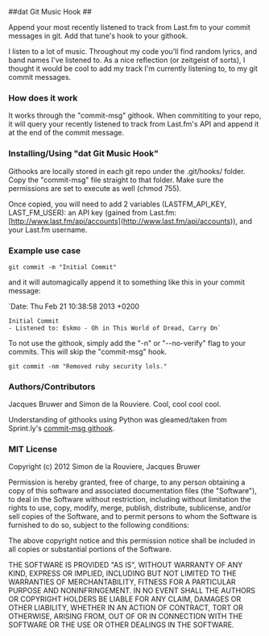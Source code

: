 ##dat Git Music Hook ##

Append your most recently listened to track from Last.fm to your commit messages in git. Add that tune's hook to your githook.

I listen to a lot of music. Throughout my code you'll find random lyrics, and band names I've listened to. As a nice reflection (or zeitgeist of sorts), I thought it would be cool to add my track I'm currently listening to, to my git commit messages.

### How does it work ###

It works through the "commit-msg" githook. When commititing to your repo, it will query your recently listened to track from Last.fm's API and append it at the end of the commit message.

### Installing/Using "dat Git Music Hook" ###

Githooks are locally stored in each git repo under the .git/hooks/ folder. Copy the "commit-msg" file straight to that folder. Make sure the permissions are set to execute as well (chmod 755). 

Once copied, you will need to add 2 variables (LASTFM_API_KEY, LAST_FM_USER): an API key (gained from Last.fm: [http://www.last.fm/api/accounts](http://www.last.fm/api/accounts)), and your Last.fm username.

### Example use case ###

`git commit -m "Initial Commit"`

and it will automagically append it to something like this in your commit message:

`Date:   Thu Feb 21 10:38:58 2013 +0200

    Initial Commit
    - Listened to: Eskmo - Oh in This World of Dread, Carry On`

To not use the githook, simply add the "-n" or "--no-verify" flag to your commits. This will skip the "commit-msg" hook.

`git commit -nm "Removed ruby security lols."`

### Authors/Contributors ###

Jacques Bruwer and Simon de la Rouviere. Cool, cool cool cool.

Understanding of githooks using Python was gleamed/taken from Sprint.ly's [commit-msg githook](https://github.com/nextbigsoundinc/Sprintly-GitHub).

### MIT License ###

Copyright (c) 2012 Simon de la Rouviere, Jacques Bruwer

Permission is hereby granted, free of charge, to any person obtaining a copy of this software and associated documentation files (the "Software"), to deal in the Software without restriction, including without limitation the rights to use, copy, modify, merge, publish, distribute, sublicense, and/or sell copies of the Software, and to permit persons to whom the Software is furnished to do so, subject to the following conditions:

The above copyright notice and this permission notice shall be included in all copies or substantial portions of the Software.

THE SOFTWARE IS PROVIDED "AS IS", WITHOUT WARRANTY OF ANY KIND, EXPRESS OR IMPLIED, INCLUDING BUT NOT LIMITED TO THE WARRANTIES OF MERCHANTABILITY, FITNESS FOR A PARTICULAR PURPOSE AND NONINFRINGEMENT. IN NO EVENT SHALL THE AUTHORS OR COPYRIGHT HOLDERS BE LIABLE FOR ANY CLAIM, DAMAGES OR OTHER LIABILITY, WHETHER IN AN ACTION OF CONTRACT, TORT OR OTHERWISE, ARISING FROM, OUT OF OR IN CONNECTION WITH THE SOFTWARE OR THE USE OR OTHER DEALINGS IN THE SOFTWARE.

